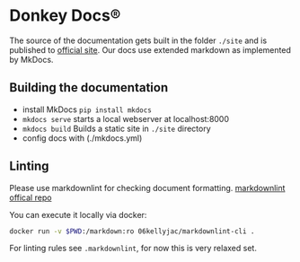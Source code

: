 
<!-- markdownlint-disable MD026 -->
# Donkey Docs&reg;
<!-- markdownlint-restore -->

The source of the documentation gets built in the folder `./site` and is
published to [official site](http://docs.donkeycar.com/).
Our docs use extended markdown as implemented by MkDocs.

## Building the documentation

* install MkDocs `pip install mkdocs`
* `mkdocs serve` starts a local webserver at localhost:8000
* `mkdocs build` Builds a static site in `./site` directory
* config docs with (./mkdocs.yml)

## Linting

Please use markdownlint for checking document formatting.
[markdownlint offical repo](https://github.com/DavidAnson/markdownlint)

You can execute it locally via docker:

```bash
docker run -v $PWD:/markdown:ro 06kellyjac/markdownlint-cli .
```

For linting rules see `.markdownlint`, for now this is very relaxed set.
